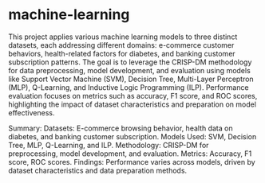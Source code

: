# machine-learning
This project applies various machine learning models to three distinct datasets, each addressing different domains: e-commerce customer behaviors, health-related factors for diabetes, and banking customer subscription patterns. The goal is to leverage the CRISP-DM methodology for data preprocessing, model development, and evaluation using models like Support Vector Machine (SVM), Decision Tree, Multi-Layer Perceptron (MLP), Q-Learning, and Inductive Logic Programming (ILP). Performance evaluation focuses on metrics such as accuracy, F1 score, and ROC scores, highlighting the impact of dataset characteristics and preparation on model effectiveness.

Summary:
Datasets: E-commerce browsing behavior, health data on diabetes, and banking customer subscription.
Models Used: SVM, Decision Tree, MLP, Q-Learning, and ILP.
Methodology: CRISP-DM for preprocessing, model development, and evaluation.
Metrics: Accuracy, F1 score, ROC scores.
Findings: Performance varies across models, driven by dataset characteristics and data preparation methods.
